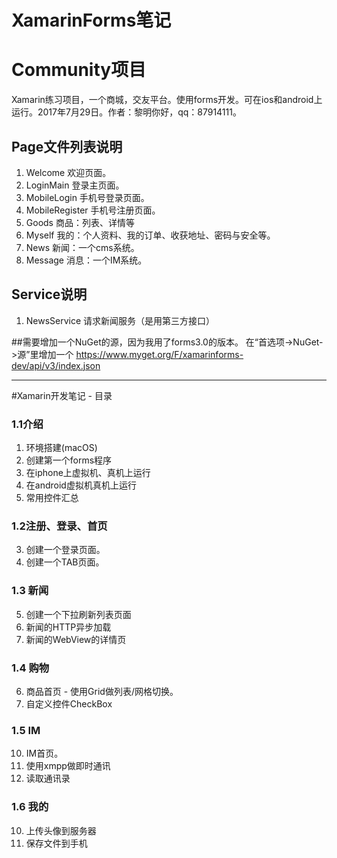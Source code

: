 

# XamarinForms笔记

# Community项目
Xamarin练习项目，一个商城，交友平台。使用forms开发。可在ios和android上运行。2017年7月29日。作者：黎明你好，qq：87914111。

## Page文件列表说明
1. Welcome 欢迎页面。
2. LoginMain 登录主页面。
3. MobileLogin 手机号登录页面。
4. MobileRegister 手机号注册页面。
1. Goods 商品：列表、详情等
2. Myself 我的：个人资料、我的订单、收获地址、密码与安全等。
3. News 新闻：一个cms系统。
4. Message 消息：一个IM系统。


## Service说明
1. NewsService 请求新闻服务（是用第三方接口）

##需要增加一个NuGet的源，因为我用了forms3.0的版本。
在“首选项->NuGet->源”里增加一个 https://www.myget.org/F/xamarinforms-dev/api/v3/index.json


--------------------
#Xamarin开发笔记 - 目录
### 1.1介绍
1. 环境搭建(macOS)
2. 创建第一个forms程序
3. 在iphone上虚拟机、真机上运行
4. 在android虚拟机真机上运行
3. 常用控件汇总

### 1.2注册、登录、首页
3. 创建一个登录页面。
4. 创建一个TAB页面。

### 1.3 新闻
5. 创建一个下拉刷新列表页面
8. 新闻的HTTP异步加载
8. 新闻的WebView的详情页

### 1.4 购物
6. 商品首页 - 使用Grid做列表/网格切换。
7. 自定义控件CheckBox

### 1.5 IM
10. IM首页。
11. 使用xmpp做即时通讯
10. 读取通讯录

### 1.6 我的
10. 上传头像到服务器
11. 保存文件到手机
